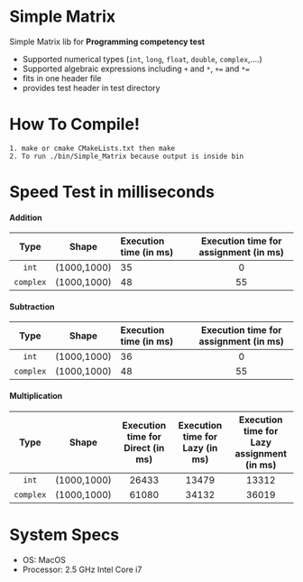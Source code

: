# Simple Matrix

Simple Matrix lib for **Programming competency test**

- Supported numerical types (```int```, ```long```, ```float```, ```double```, ```complex```,....)
- Supported algebraic expressions including ```+``` and ```*```, ```+=``` and ```*=```
- fits in one header file
- provides test header in test directory

# How To Compile!
    1. make or cmake CMakeLists.txt then make
    2. To run ./bin/Simple_Matrix because output is inside bin

# Speed Test in milliseconds

#### Addition

| Type       | Shape       | Execution time (in ms)  |Execution time for assignment (in ms) |
| :--------: | :---------: | :-----------------------|:----------------------------------:|
| `int`      | (1000,1000) | 35                      | 0                                   |
| `complex`  | (1000,1000) | 48                      | 55                                   |

#### Subtraction

| Type       | Shape       | Execution time (in ms)  |Execution time for assignment (in ms)  |
| :--------: | :---------: | :-----------------------|:----------------------------------:|
| `int`      | (1000,1000) | 36                      | 0                                   |
| `complex`  | (1000,1000) | 48                      | 55                                  |

#### Multiplication

| Type       | Shape       | Execution time for Direct (in ms)  |Execution time for Lazy (in ms) |Execution  time for Lazy assignment (in ms) |
| :--------: | :---------: | :---------------------: |:----------------------------------:  |:----------------------------------:  |
| `int`      | (1000,1000) | 26433                   |13479                                 |13312                                 |
| `complex`  | (1000,1000) | 61080                   |34132                                 |36019                                 |

# System Specs
- OS: MacOS
- Processor: 2.5 GHz Intel Core i7
